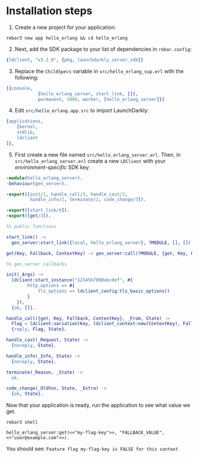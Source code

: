 # Installation steps
1. Create a new project for your application:
```
rebar3 new app hello_erlang && cd hello_erlang
```

2. Next, add the SDK package to your list of dependencies in `rebar.config`:
```erlang
{ldclient, "v3.2.0", {pkg, launchdarkly_server_sdk}}
```

3. Replace the `ChildSpecs` variable in `src/hello_erlang_sup.erl` with the following:
```erlang
[{console,
            {hello_erlang_server, start_link, []},
            permanent, 5000, worker, [hello_erlang_server]}]
```

4. Edit `src/hello_erlang.app.src` to import LaunchDarkly:
```erlang
{applications,
	[kernel,
	stdlib,
	ldclient
]},
```

5. First create a new file named `src/hello_erlang_server.erl`. Then, in `src/hello_erlang_server.erl` create a new `LDClient` with your *environment-specific* SDK key:
```erlang
-module(hello_erlang_server).
-behaviour(gen_server).

-export([init/1, handle_call/3, handle_cast/2,
         handle_info/2, terminate/2, code_change/3]).

-export([start_link/0]).
-export([get/3]).

%% public functions

start_link() ->
  gen_server:start_link({local, hello_erlang_server}, ?MODULE, [], []).

get(Key, Fallback, ContextKey) -> gen_server:call(?MODULE, {get, Key, Fallback, ContextKey}).

%% gen_server callbacks

init(_Args) ->
  ldclient:start_instance("1234567890abcdef", #{
        http_options => #{
            tls_options => ldclient_config:tls_basic_options()
        }
    }),
  {ok, []}.

handle_call({get, Key, Fallback, ContextKey}, _From, State) ->
  Flag = ldclient:variation(Key, ldclient_context:new(ContextKey), Fallback),
  {reply, Flag, State}.

handle_cast(_Request, State) ->
  {noreply, State}.

handle_info(_Info, State) ->
  {noreply, State}.

terminate(_Reason, _State) ->
  ok.

code_change(_OldVsn, State, _Extra) ->
  {ok, State}.
```

Now that your application is ready, run the application to see what value we get.
```shell
rebar3 shell
```
```shell
hello_erlang_server:get(<<"my-flag-key">>, "FALLBACK_VALUE", <<"user@example.com">>).
```

You should see:
`Feature flag my-flag-key is FALSE for this context`

